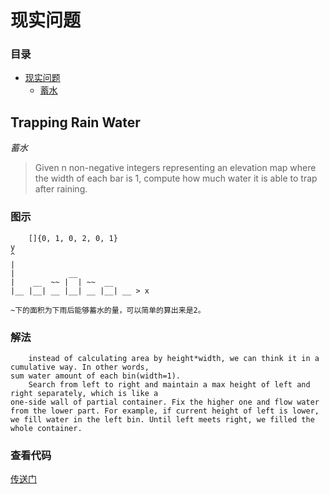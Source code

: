 # 现实问题

### 目录

- [现实问题](#现实问题)
    - [蓄水](#trapping-rain-water)

## Trapping Rain Water

*蓄水*

> Given n non-negative integers representing an elevation map where the width of each bar is 1,
compute how much water it is able to trap after raining.

### 图示

        []{0, 1, 0, 2, 0, 1}
    y
    ^
    |
    |            __
    |    __  ~~ |  | ~~  __
    |__ |__| __ |__| __ |__| __ > x

    ~下的面积为下雨后能够蓄水的量，可以简单的算出来是2。

### 解法

        instead of calculating area by height*width, we can think it in a cumulative way. In other words,
    sum water amount of each bin(width=1).
        Search from left to right and maintain a max height of left and right separately, which is like a
    one-side wall of partial container. Fix the higher one and flow water from the lower part. For example, if current height of left is lower, we fill water in the left bin. Until left meets right, we filled the whole container.

### 查看代码

[传送门](https://github.com/BlurtHeart/algorithms/tree/master/reality/reality.go#L7)